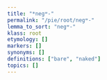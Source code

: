 ```yaml
---
title: "*negʷ-"
permalink: "/pie/root/negʷ-"
lemma_to_sort: "negʷ-"
klass: root
etymology: []
markers: []
synonyms: []
definitions: ["bare", "naked"]
topics: []
---
```


